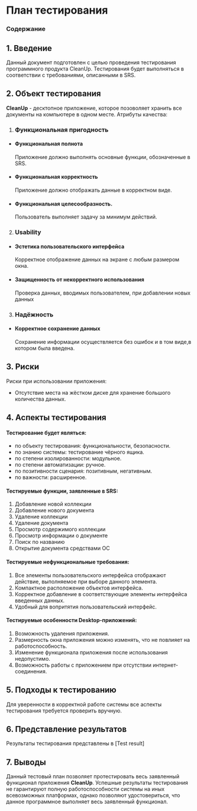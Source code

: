 # План тестирования

### Содержание

## 1. Введение

Данный документ подготовлен с целью проведения тестирования программного продукта CleanUp. Тестирования будет выполняться в соответствии с требованиями, описанными в SRS.

## 2. Объект тестирования
**CleanUp** - десктопное приложение, которое позоволяет хранить все документы на компьютере в одном месте.
Атрибуты качества:
1.  ### Функциональная пригодность
-   #### Функциональная полнота

    Приложение должно выполнять основные функции, обозначенные в SRS.
-   #### Функциональная корректность
 
    Приложение должно отображать данные в корректном виде.
-   #### Функциональная целесообразность.
 
    Пользователь выполняет задачу за минимум действий.
2.  ### Usability

-   #### Эстетика пользовательского интерфейса  
    
    Корректное отображение данных на экране с любым размером окна.
-   #### Защищенность от некорректного использования  
    
    Проверка данных, вводимых пользователем, при добавлении  новых данных
 3. ### Надёжность
  - #### Корректное сохранение данных 
	 
     Сохранение информации осуществляется без ошибок и в том виде,в котором была введена.

## 3. Риски

Риски при использовании приложения:

-   Отсутствие места на жёстком диске для хранение большого количества данных.

## 4. Аспекты тестирования

#### Тестирование будет являться:
- по объекту тестирования: функциональности, безопасности.
- по знанию системы: тестирование чёрного ящика.
- по степени изолированности: модульное.
- по степени автоматизации: ручное.
- по позитивности сценария: позитивным, негативным.
- по важности: расширенное.

#### Тестируемые  функции, заявленные в SRS:  

1. Добавление новой коллекции
2. Добавление нового документа
3. Удаление коллекции
4. Удаление документа
5. Просмотр содержимого коллекции
6. Просмотр информации о документе  
7. Поиск по названию
8. Открытие документа средствами ОС

#### Тестируемые  нефункциональные требования:
1. Все элементы пользовательского интерфейса отображают действие, выполняемое при выборе данного элемента.
2. Компактное расположение объектов интерфейса.
3. Корректное добавление в соответствующие элементы интерфейса введенных данных.
4. Удобный для вопритятия пользовательский интерфейс.

#### Тестируемые особенности Desktop-приложений:
1. Возможность удаления приложения.
2. Размерность окна приложения можно изменять, что не повлияет на работоспособность.
3. Изменение функционала приложения после использования недопустимо.
4. Возможность работы с приложением при отсутствии интернет-соединения.

## 5. Подходы к тестированию

Для уверенности в корректной работе системы все аспекты тестирования требуется проверить вручную.
## 6. Представление результатов

Результаты тестирования представлены в [Test result]

## 7. Выводы

Данный тестовый план позволяет протестировать весь заявленный функционал приложения **CleanUp**.  Успешные результаты тестирования не гарантируют полную работоспособности системы на иных всевозможных платформах, однако позволяют удостовериться, что данное программное выполняет весь заявленный функционал.

